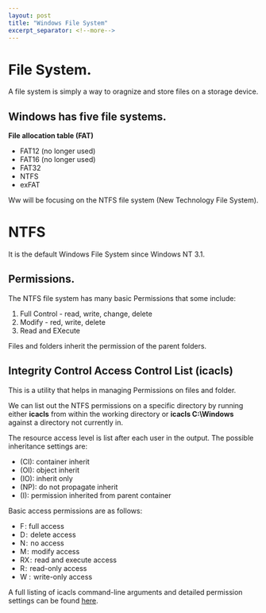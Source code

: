 ```yaml
---
layout: post
title: "Windows File System"
excerpt_separator: <!--more-->
---
```


# File System.
A file system is simply a way to oragnize and store files on a storage device.

## Windows has five file systems.

<!--more-->

**File allocation table (FAT)**

* FAT12 (no longer used)
* FAT16 (no longer used)
* FAT32
* NTFS
* exFAT

Ww will be focusing on the NTFS file system (New Technology File System).

# NTFS

It is the default Windows File System since Windows NT 3.1.

## Permissions.

The NTFS file system has many basic Permissions that some include:

1. Full Control - read, write, change, delete
2. Modify - red, write, delete
3. Read and EXecute

Files and folders inherit the permission of the parent folders.

## Integrity Control Access Control List (icacls)

This is a utility that helps in managing Permissions on files and folder.

We can list out the NTFS permissions on a specific directory by running either **icacls** from within the working directory or **icacls C:\Windows** against a directory not currently in.

The resource access level is list after each user in the output. The possible inheritance settings are:

* (CI): container inherit
* (OI): object inherit
* (IO): inherit only
* (NP): do not propagate inherit
* (I): permission inherited from parent container

Basic access permissions are as follows:

* F : full access
* D :  delete access
* N :  no access
* M :  modify access
* RX :  read and execute access
* R :  read-only access
* W :  write-only access

A full listing of icacls command-line arguments and detailed permission settings can be found [here](https://docs.microsoft.com/en-us/windows-server/administration/windows-commands/icacls).
